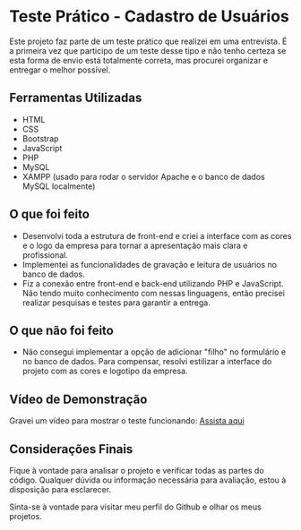 # Teste Prático - Cadastro de Usuários

Este projeto faz parte de um teste prático que realizei em uma entrevista. É a primeira vez que participo de um teste desse tipo e não tenho certeza se esta forma de envio está totalmente correta, mas procurei organizar e entregar o melhor possível.

## Ferramentas Utilizadas

- HTML
- CSS
- Bootstrap
- JavaScript
- PHP
- MySQL
- XAMPP (usado para rodar o servidor Apache e o banco de dados MySQL localmente)

## O que foi feito

- Desenvolvi toda a estrutura de front-end e criei a interface com as cores e o logo da empresa para tornar a apresentação mais clara e profissional.
- Implementei as funcionalidades de gravação e leitura de usuários no banco de dados.
- Fiz a conexão entre front-end e back-end utilizando PHP e JavaScript. Não tendo muito conhecimento com nessas linguagens, então precisei realizar pesquisas e testes para garantir a entrega.

## O que não foi feito

- Não consegui implementar a opção de adicionar "filho" no formulário e no banco de dados. Para compensar, resolvi estilizar a interface do projeto com as cores e logotipo da empresa.

## Vídeo de Demonstração

Gravei um vídeo para mostrar o teste funcionando: [Assista aqui](https://www.youtube.com/watch?v=CgR2aQiojtU)

## Considerações Finais

Fique à vontade para analisar o projeto e verificar todas as partes do código. Qualquer dúvida ou informação necessária para avaliação, estou à disposição para esclarecer.

Sinta-se à vontade para visitar meu perfil do Github e olhar os meus projetos.

